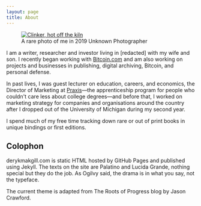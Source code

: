 ```yaml
---
layout: page
title: About
---
```


<figure class="side" data-url="/M.jpg">
  <a href="http://derykmakgill.com/M.jpg" target="_blank">
    <img src="http://derykmakgill.com/M.jpg" alt="Clinker, hot off the kiln" loading="lazy">
  </a>
  <figcaption>
    A rare photo of me in 2019
    
<span class="image-credit">
        Unknown Photographer
      </span>
    
  </figcaption>
</figure>

I am a writer, researcher and investor living in [redacted] with my wife and son. I recently began working with [Bitcoin.com](https://bitcoin.com) and am also working on projects and businesses in publishing, digital archiving, Bitcoin, and personal defense.

In past lives, I was guest lecturer on education, careers, and economics, the Director of Marketing at [Praxis](https://discoverpraxis.com)—the apprenticeship program for people who couldn't care less about college degrees—and before that, I worked on marketing strategy for companies and organisations around the country after I dropped out of the University of Michigan during my second year.

I spend much of my free time tracking down rare or out of print books in unique bindings or first editions.

## Colophon

derykmakgill.com is static HTML hosted by GitHub Pages and published using Jekyll. The texts on the site are Palatino and Lucida Grande, nothing special but they do the job. As Ogilvy said, the drama is in what you say, not the typeface.

The current theme is adapted from The Roots of Progress blog by Jason Crawford.
